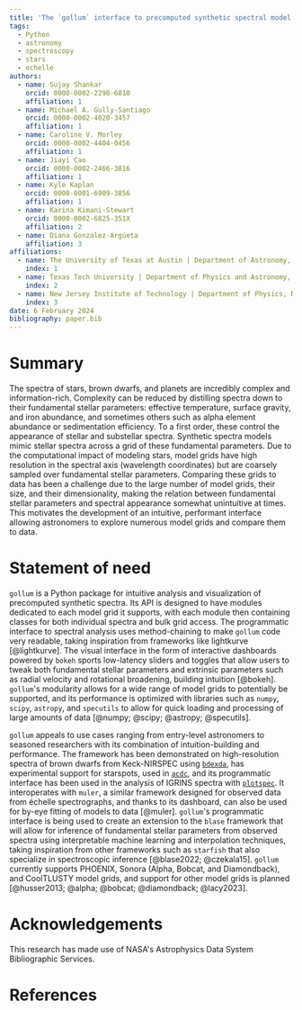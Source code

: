 ```yaml
---
title: 'The `gollum` interface to precomputed synthetic spectral model grids'
tags:
  - Python
  - astronomy
  - spectroscopy
  - stars
  - echelle
authors:
  - name: Sujay Shankar
    orcid: 0000-0002-2290-6810
    affiliation: 1
  - name: Michael A. Gully-Santiago
    orcid: 0000-0002-4020-3457
    affiliation: 1
  - name: Caroline V. Morley
    orcid: 0000-0002-4404-0456
    affiliation: 1
  - name: Jiayi Cao
    orcid: 0000-0002-2466-3816
    affiliation: 1
  - name: Kyle Kaplan
    orcid: 0000-0001-6909-3856
    affiliation: 1
  - name: Karina Kimani-Stewart
    orcid: 0000-0002-6825-351X
    affiliation: 2
  - name: Diana Gonzalez-Argúeta
    affiliation: 3
affiliations:
  - name: The University of Texas at Austin | Department of Astronomy, Austin, TX, USA
    index: 1
  - name: Texas Tech University | Department of Physics and Astronomy, Lubbock, TX, USA
    index: 2
  - name: New Jersey Institute of Technology | Department of Physics, Newark, NJ, USA
    index: 3
date: 6 February 2024
bibliography: paper.bib
---
```


# Summary

The spectra of stars, brown dwarfs, and planets are incredibly complex and information-rich. Complexity can be reduced by distilling spectra down to their fundamental stellar parameters: effective temperature, surface gravity, and iron abundance, and sometimes others such as alpha element abundance or sedimentation efficiency. To a first order, these control the appearance of stellar and substellar spectra. Synthetic spectra models mimic stellar spectra across a grid of these fundamental parameters. Due to the computational impact of modeling stars, model grids have high resolution in the spectral axis (wavelength coordinates) but are coarsely sampled over fundamental stellar parameters. Comparing these grids to data has been a challenge due to the large number of model grids, their size, and their dimensionality, making the relation between fundamental stellar parameters and spectral appearance somewhat unintuitive at times. This motivates the development of an intuitive, performant interface allowing astronomers to explore numerous model grids and compare them to data.

# Statement of need

`gollum` is a Python package for intuitive analysis and visualization of precomputed synthetic spectra. Its API is designed to have modules dedicated to each model grid it supports, with each module then containing classes for both individual spectra and bulk grid access. The programmatic interface to spectral analysis uses method-chaining to make `gollum` code very readable, taking inspiration from frameworks like lightkurve [@lightkurve]. The visual interface in the form of interactive dashboards powered by `bokeh` sports low-latency sliders and toggles that allow users to tweak both fundamental stellar parameters and extrinsic parameters such as radial velocity and rotational broadening, building intuition [@bokeh]. `gollum`'s modularity allows for a wide range of model grids to potentially be supported, and its performance is optimized with libraries such as `numpy`, `scipy`, `astropy`, and `specutils` to allow for quick loading and processing of large amounts of data [@numpy; @scipy; @astropy; @specutils].

`gollum` appeals to use cases ranging from entry-level astronomers to seasoned researchers with its combination of intuition-building and performance. The framework has been demonstrated on high-resolution spectra of brown dwarfs from Keck-NIRSPEC using [`bdexda`](https://github.com/karina-ks/bdexda), has experimental support for starspots, used in [`acdc`](https://github.com/gully/acdc), and its programmatic interface has been used in the analysis of IGRINS spectra with [`plotspec`](https://github.com/kfkaplan/plotspec). It interoperates with `muler`, a similar framework designed for observed data from échelle spectrographs, and thanks to its dashboard, can also be used for by-eye fitting of models to data [@muler]. `gollum`'s programmatic interface is being used to create an extension to the `blase` framework that will allow for inference of fundamental stellar parameters from observed spectra using interpretable machine learning and interpolation techniques, taking inspiration from other frameworks such as `starfish` that also specialize in spectroscopic inference [@blase2022; @czekala15]. `gollum` currently supports PHOENIX, Sonora (Alpha, Bobcat, and Diamondback), and CoolTLUSTY model grids, and support for other model grids is planned [@husser2013; @alpha; @bobcat; @diamondback; @lacy2023].

# Acknowledgements

This research has made use of NASA's Astrophysics Data System Bibliographic Services.  

# References
